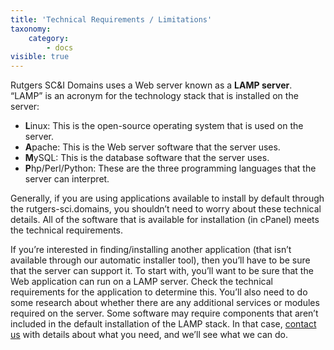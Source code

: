 ```yaml
---
title: 'Technical Requirements / Limitations'
taxonomy:
    category:
        - docs
visible: true
---
```


Rutgers SC&I Domains uses a Web server known as a **LAMP server**. “LAMP” is an acronym for the technology stack that is installed on the server:
* **L**inux: This is the open-source operating system that is used on the server.
* **A**pache: This is the Web server software that the server uses.
* **M**ySQL: This is the database software that the server uses.
* **P**hp/Perl/Python: These are the three programming languages that the server can interpret.

Generally, if you are using applications available to install by default through the rutgers-sci.domains, you shouldn’t need to worry about these technical details. All of the software that is available for installation (in cPanel) meets the technical requirements.

If you’re interested in finding/installing another application (that isn’t available through our automatic installer tool), then you’ll have to be sure that the server can support it. To start with, you’ll want to be sure that the Web application can run on a LAMP server. Check the technical requirements for the application to determine this. You’ll also need to do some research about whether there are any additional services or modules required on the server. Some software may require components that aren’t included in the default installation of the LAMP stack. In that case, [contact us](support@reclaimhosting.com) with details about what you need, and we’ll see what we can do.
